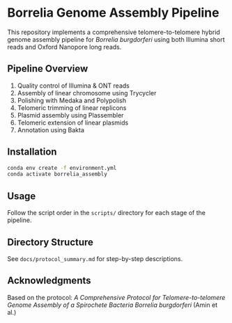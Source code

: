 # Borrelia Genome Assembly Pipeline

This repository implements a comprehensive telomere-to-telomere hybrid genome assembly pipeline for *Borrelia burgdorferi* using both Illumina short reads and Oxford Nanopore long reads.

## Pipeline Overview
1. Quality control of Illumina & ONT reads
2. Assembly of linear chromosome using Trycycler
3. Polishing with Medaka and Polypolish
4. Telomeric trimming of linear replicons
5. Plasmid assembly using Plassembler
6. Telomeric extension of linear plasmids
7. Annotation using Bakta

## Installation
```bash
conda env create -f environment.yml
conda activate borrelia_assembly
```

## Usage
Follow the script order in the `scripts/` directory for each stage of the pipeline.

## Directory Structure
See `docs/protocol_summary.md` for step-by-step descriptions.

## Acknowledgments
Based on the protocol: *A Comprehensive Protocol for Telomere-to-telomere Genome Assembly of a Spirochete Bacteria Borrelia burgdorferi* (Amin et al.)
